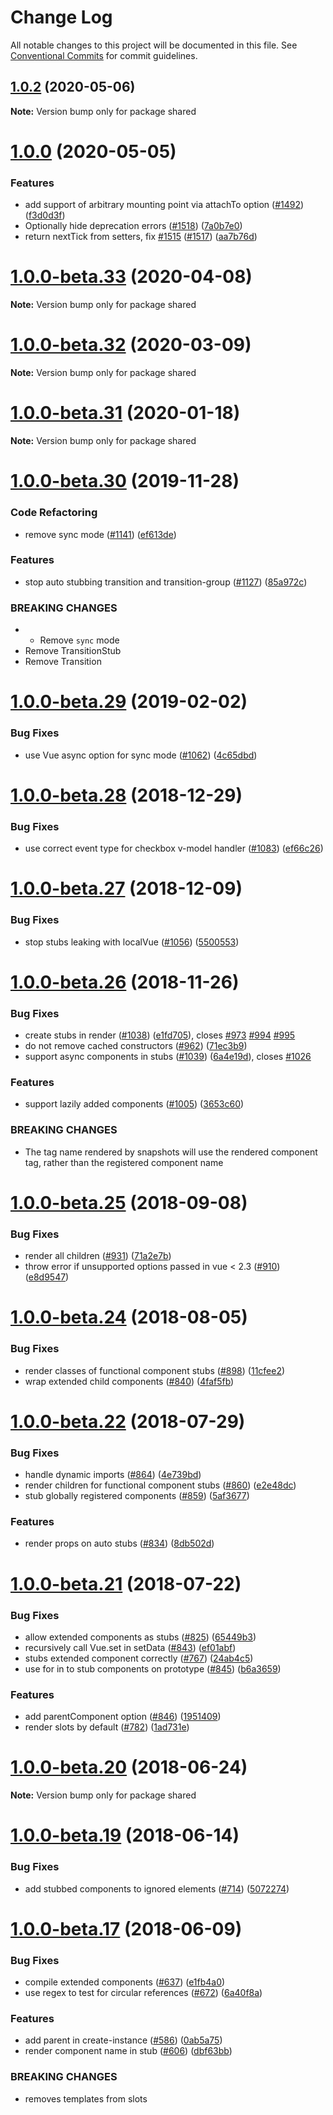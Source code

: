 # Change Log

All notable changes to this project will be documented in this file.
See [Conventional Commits](https://conventionalcommits.org) for commit guidelines.

## [1.0.2](https://github.com/vuejs/vue-test-utils/compare/v1.0.1...v1.0.2) (2020-05-06)

**Note:** Version bump only for package shared





# [1.0.0](https://github.com/vuejs/vue-test-utils/compare/v1.0.0-beta.33...v1.0.0) (2020-05-05)


### Features

* add support of arbitrary mounting point via attachTo option ([#1492](https://github.com/vuejs/vue-test-utils/issues/1492)) ([f3d0d3f](https://github.com/vuejs/vue-test-utils/commit/f3d0d3f1717fd3cc3e406d3ac3f4ace316967211))
* Optionally hide deprecation errors ([#1518](https://github.com/vuejs/vue-test-utils/issues/1518)) ([7a0b7e0](https://github.com/vuejs/vue-test-utils/commit/7a0b7e0c695da901f22df2fea53f6fef5e4dadf7))
* return nextTick from setters, fix [#1515](https://github.com/vuejs/vue-test-utils/issues/1515) ([#1517](https://github.com/vuejs/vue-test-utils/issues/1517)) ([aa7b76d](https://github.com/vuejs/vue-test-utils/commit/aa7b76d5996a24bfaca74989907c0982fdeaa013))





# [1.0.0-beta.33](https://github.com/vuejs/vue-test-utils/compare/v1.0.0-beta.32...v1.0.0-beta.33) (2020-04-08)

**Note:** Version bump only for package shared





# [1.0.0-beta.32](https://github.com/vuejs/vue-test-utils/compare/v1.0.0-beta.31...v1.0.0-beta.32) (2020-03-09)

**Note:** Version bump only for package shared





# [1.0.0-beta.31](https://github.com/vuejs/vue-test-utils/compare/v1.0.0-beta.30...v1.0.0-beta.31) (2020-01-18)

**Note:** Version bump only for package shared





<a name="1.0.0-beta.30"></a>
# [1.0.0-beta.30](https://github.com/vuejs/vue-test-utils/compare/v1.0.0-beta.29...v1.0.0-beta.30) (2019-11-28)


### Code Refactoring

* remove sync mode ([#1141](https://github.com/vuejs/vue-test-utils/issues/1141)) ([ef613de](https://github.com/vuejs/vue-test-utils/commit/ef613de))


### Features

* stop auto stubbing transition and transition-group ([#1127](https://github.com/vuejs/vue-test-utils/issues/1127)) ([85a972c](https://github.com/vuejs/vue-test-utils/commit/85a972c))


### BREAKING CHANGES

* * Remove `sync` mode
* Remove TransitionStub
* Remove Transition




<a name="1.0.0-beta.29"></a>
# [1.0.0-beta.29](https://github.com/vuejs/vue-test-utils/compare/v1.0.0-beta.28...v1.0.0-beta.29) (2019-02-02)


### Bug Fixes

* use Vue async option for sync mode ([#1062](https://github.com/vuejs/vue-test-utils/issues/1062)) ([4c65dbd](https://github.com/vuejs/vue-test-utils/commit/4c65dbd))




<a name="1.0.0-beta.28"></a>

# [1.0.0-beta.28](https://github.com/vuejs/vue-test-utils/compare/v1.0.0-beta.27...v1.0.0-beta.28) (2018-12-29)

### Bug Fixes

- use correct event type for checkbox v-model handler ([#1083](https://github.com/vuejs/vue-test-utils/issues/1083)) ([ef66c26](https://github.com/vuejs/vue-test-utils/commit/ef66c26))

<a name="1.0.0-beta.27"></a>

# [1.0.0-beta.27](https://github.com/vuejs/vue-test-utils/compare/v1.0.0-beta.26...v1.0.0-beta.27) (2018-12-09)

### Bug Fixes

- stop stubs leaking with localVue ([#1056](https://github.com/vuejs/vue-test-utils/issues/1056)) ([5500553](https://github.com/vuejs/vue-test-utils/commit/5500553))

<a name="1.0.0-beta.26"></a>

# [1.0.0-beta.26](https://github.com/vuejs/vue-test-utils/compare/v1.0.0-beta.25...v1.0.0-beta.26) (2018-11-26)

### Bug Fixes

- create stubs in render ([#1038](https://github.com/vuejs/vue-test-utils/issues/1038)) ([e1fd705](https://github.com/vuejs/vue-test-utils/commit/e1fd705)), closes [#973](https://github.com/vuejs/vue-test-utils/issues/973) [#994](https://github.com/vuejs/vue-test-utils/issues/994) [#995](https://github.com/vuejs/vue-test-utils/issues/995)
- do not remove cached constructors ([#962](https://github.com/vuejs/vue-test-utils/issues/962)) ([71ec3b9](https://github.com/vuejs/vue-test-utils/commit/71ec3b9))
- support async components in stubs ([#1039](https://github.com/vuejs/vue-test-utils/issues/1039)) ([6a4e19d](https://github.com/vuejs/vue-test-utils/commit/6a4e19d)), closes [#1026](https://github.com/vuejs/vue-test-utils/issues/1026)

### Features

- support lazily added components ([#1005](https://github.com/vuejs/vue-test-utils/issues/1005)) ([3653c60](https://github.com/vuejs/vue-test-utils/commit/3653c60))

### BREAKING CHANGES

- The tag name rendered by snapshots will use the rendered component tag, rather than the registered component name

<a name="1.0.0-beta.25"></a>

# [1.0.0-beta.25](https://github.com/vuejs/vue-test-utils/compare/v1.0.0-beta.24...v1.0.0-beta.25) (2018-09-08)

### Bug Fixes

- render all children ([#931](https://github.com/vuejs/vue-test-utils/issues/931)) ([71a2e7b](https://github.com/vuejs/vue-test-utils/commit/71a2e7b))
- throw error if unsupported options passed in vue < 2.3 ([#910](https://github.com/vuejs/vue-test-utils/issues/910)) ([e8d9547](https://github.com/vuejs/vue-test-utils/commit/e8d9547))

<a name="1.0.0-beta.24"></a>

# [1.0.0-beta.24](https://github.com/vuejs/vue-test-utils/compare/v1.0.0-beta.23...v1.0.0-beta.24) (2018-08-05)

### Bug Fixes

- render classes of functional component stubs ([#898](https://github.com/vuejs/vue-test-utils/issues/898)) ([11cfee2](https://github.com/vuejs/vue-test-utils/commit/11cfee2))
- wrap extended child components ([#840](https://github.com/vuejs/vue-test-utils/issues/840)) ([4faf5fb](https://github.com/vuejs/vue-test-utils/commit/4faf5fb))

<a name="1.0.0-beta.22"></a>

# [1.0.0-beta.22](https://github.com/vuejs/vue-test-utils/compare/v1.0.0-beta.21...v1.0.0-beta.22) (2018-07-29)

### Bug Fixes

- handle dynamic imports ([#864](https://github.com/vuejs/vue-test-utils/issues/864)) ([4e739bd](https://github.com/vuejs/vue-test-utils/commit/4e739bd))
- render children for functional component stubs ([#860](https://github.com/vuejs/vue-test-utils/issues/860)) ([e2e48dc](https://github.com/vuejs/vue-test-utils/commit/e2e48dc))
- stub globally registered components ([#859](https://github.com/vuejs/vue-test-utils/issues/859)) ([5af3677](https://github.com/vuejs/vue-test-utils/commit/5af3677))

### Features

- render props on auto stubs ([#834](https://github.com/vuejs/vue-test-utils/issues/834)) ([8db502d](https://github.com/vuejs/vue-test-utils/commit/8db502d))

<a name="1.0.0-beta.21"></a>

# [1.0.0-beta.21](https://github.com/vuejs/vue-test-utils/compare/v1.0.0-beta.20...v1.0.0-beta.21) (2018-07-22)

### Bug Fixes

- allow extended components as stubs ([#825](https://github.com/vuejs/vue-test-utils/issues/825)) ([65449b3](https://github.com/vuejs/vue-test-utils/commit/65449b3))
- recursively call Vue.set in setData ([#843](https://github.com/vuejs/vue-test-utils/issues/843)) ([ef01abf](https://github.com/vuejs/vue-test-utils/commit/ef01abf))
- stubs extended component correctly ([#767](https://github.com/vuejs/vue-test-utils/issues/767)) ([24ab4c5](https://github.com/vuejs/vue-test-utils/commit/24ab4c5))
- use for in to stub components on prototype ([#845](https://github.com/vuejs/vue-test-utils/issues/845)) ([b6a3659](https://github.com/vuejs/vue-test-utils/commit/b6a3659))

### Features

- add parentComponent option ([#846](https://github.com/vuejs/vue-test-utils/issues/846)) ([1951409](https://github.com/vuejs/vue-test-utils/commit/1951409))
- render slots by default ([#782](https://github.com/vuejs/vue-test-utils/issues/782)) ([1ad731e](https://github.com/vuejs/vue-test-utils/commit/1ad731e))

<a name="1.0.0-beta.20"></a>

# [1.0.0-beta.20](https://github.com/vuejs/vue-test-utils/compare/v1.0.0-beta.19...v1.0.0-beta.20) (2018-06-24)

**Note:** Version bump only for package shared

<a name="1.0.0-beta.19"></a>

# [1.0.0-beta.19](https://github.com/vuejs/vue-test-utils/compare/v1.0.0-beta.18...v1.0.0-beta.19) (2018-06-14)

### Bug Fixes

- add stubbed components to ignored elements ([#714](https://github.com/vuejs/vue-test-utils/issues/714)) ([5072274](https://github.com/vuejs/vue-test-utils/commit/5072274))

<a name="1.0.0-beta.17"></a>

# [1.0.0-beta.17](https://github.com/vuejs/vue-test-utils/compare/v1.0.0-beta.16...v1.0.0-beta.17) (2018-06-09)

### Bug Fixes

- compile extended components ([#637](https://github.com/vuejs/vue-test-utils/issues/637)) ([e1fb4a0](https://github.com/vuejs/vue-test-utils/commit/e1fb4a0))
- use regex to test for circular references ([#672](https://github.com/vuejs/vue-test-utils/issues/672)) ([6a40f8a](https://github.com/vuejs/vue-test-utils/commit/6a40f8a))

### Features

- add parent in create-instance ([#586](https://github.com/vuejs/vue-test-utils/issues/586)) ([0ab5a75](https://github.com/vuejs/vue-test-utils/commit/0ab5a75))
- render component name in stub ([#606](https://github.com/vuejs/vue-test-utils/issues/606)) ([dbf63bb](https://github.com/vuejs/vue-test-utils/commit/dbf63bb))

### BREAKING CHANGES

- removes templates from slots
